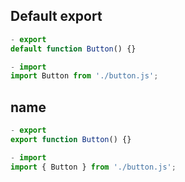 ## Default	export 
```jsx
- export
default function Button() {}

- import
import Button from './button.js';
```

## name 
```jsx
- export
export function Button() {}

- import
import { Button } from './button.js';
```
